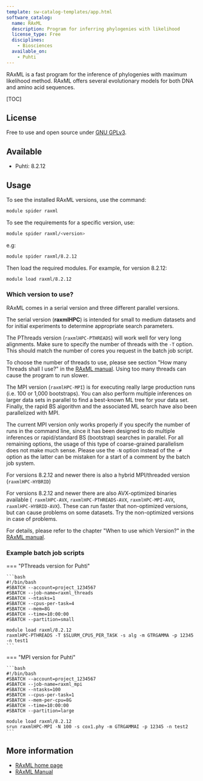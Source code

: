 ```yaml
---
template: sw-catalog-templates/app.html
software_catalog:
  name: RAxML
  description: Program for inferring phylogenies with likelihood
  license_type: Free
  disciplines:
    - Biosciences
  available_on:
    - Puhti
---
```


RAxML is a fast program for the inference of phylogenies with maximum likelihood method. RAxML offers several evolutionary models for both DNA and amino acid sequences.

[TOC]

## License

Free to use and open source under [GNU GPLv3](https://www.gnu.org/licenses/gpl-3.0.html).

## Available

- Puhti: 8.2.12

## Usage

To see the installed RAxML versions, use the command:

```bash
module spider raxml
```

To see the requirements for a specific version, use:

```bash
module spider raxml/<version>
```

e.g:

```bash
module spider raxml/8.2.12
```

Then load the required modules. For example, for version 8.2.12:

```bash
module load raxml/8.2.12
```

### Which version to use?

RAxML comes in a serial version and three different parallel versions.

The serial version (**raxmlHPC**) is intended for small to medium datasets and for initial experiments to determine appropriate search parameters.

The PThreads version (`raxmlHPC-PTHREADS`) will work well for very long alignments. Make sure to specify the number of threads with the ­`-T` option. This should match the number of cores you request in the batch job script.

To choose the number of threads to use, please see section "How many Threads shall I use?" in the [RAxML manual](https://cme.h-its.org/exelixis/resource/download/NewManual.pdf). Using too many threads can cause the program to run slower.

The MPI version (`raxmlHPC-MPI`) is for executing really large production runs (i.e. 100 or 1,000 bootstraps). You can also perform multiple inferences on larger data sets in parallel to find a best-known ML tree for your data set. Finally, the rapid BS algorithm and the associated ML search have also been parallelized with MPI.
 
The current MPI version only works properly if you specify the number of runs in the command line, since it has been designed to do multiple inferences or rapid/standard BS (bootstrap) searches in parallel. For all remaining options, the usage of this type of coarse-grained parallelism does not make much sense. Please use the `-N` option instead of the `-#` option as the latter can be mistaken for a start of a comment by the batch job system.

For versions 8.2.12 and newer there is also a hybrid MPI/threaded version (`raxmlHPC-HYBRID`)

For versions 8.2.12 and newer there are also AVX-optimized binaries available (` raxmlHPC-AVX`, `raxmlHPC-PTHREADS-AVX`, `raxmlHPC-MPI-AVX`, `raxmlHPC-HYBRID-AVX`). These can run faster that non-optimized versions, but can cause problems on some datasets. Try the non-optimized versions in case of problems.

For details, please refer to the chapter "When to use which Version?" in the [RAxML manual](https://cme.h-its.org/exelixis/resource/download/NewManual.pdf).

### Example batch job scripts

=== "PThreads version for Puhti"

    ```bash
    #!/bin/bash
    #SBATCH --account=project_1234567
    #SBATCH --job-name=raxml_threads
    #SBATCH --ntasks=1
    #SBATCH --cpus-per-task=4
    #SBATCH --mem=8G
    #SBATCH --time=10:00:00
    #SBATCH --partition=small

    module load raxml/8.2.12
    raxmlHPC-PTHREADS -T $SLURM_CPUS_PER_TASK ­-s alg -­m GTRGAMMA ­-p 12345 ­-n test1
    ```

=== "MPI version for Puhti"

    ```bash
    #!/bin/bash
    #SBATCH --account=project_1234567
    #SBATCH --job-name=raxml_mpi
    #SBATCH --ntasks=100
    #SBATCH --cpus-per-task=1
    #SBATCH --mem-per-cpu=8G
    #SBATCH --time=10:00:00
    #SBATCH --partition=large

    module load raxml/8.2.12
    srun raxmlHPC-MPI -N 100 -s cox1.phy -m GTRGAMMAI -p 12345 -n test2
    ```

## More information

* [RAxML home page](http://www.exelixis-lab.org/)
* [RAxML Manual](https://cme.h-its.org/exelixis/resource/download/NewManual.pdf)
